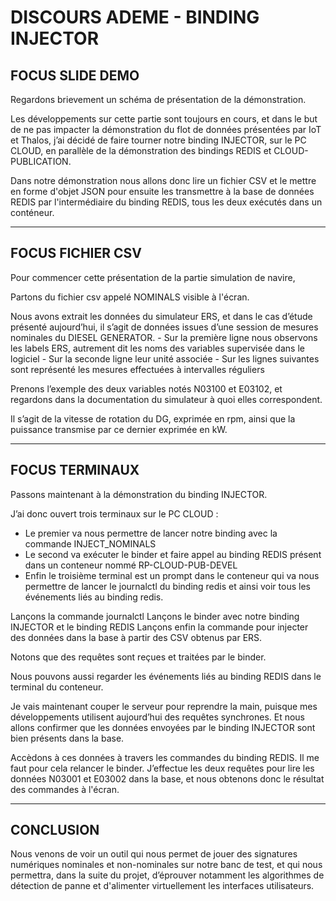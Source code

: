 # DISCOURS ADEME - BINDING INJECTOR

## FOCUS SLIDE DEMO

Regardons brievement un schéma de présentation de la démonstration.

Les développements sur cette partie sont toujours en cours, et dans le but de ne pas impacter la démonstration du flot de données présentées par IoT et Thalos, j’ai décidé de faire tourner notre binding INJECTOR, sur le PC CLOUD, en parallèle de la démonstration des bindings REDIS et CLOUD-PUBLICATION.

Dans notre démonstration nous allons donc lire un fichier CSV et le mettre en forme d'objet JSON pour ensuite les transmettre à la base de données REDIS par l'intermédiaire du binding REDIS, tous les deux exécutés dans un conténeur. 

---

## FOCUS FICHIER CSV

Pour commencer cette présentation de la partie simulation de navire,

Partons du fichier csv appelé NOMINALS visible à l'écran.

Nous avons extrait les données du simulateur ERS, et dans le cas d’étude présenté aujourd’hui, 
    il s’agit de données issues d’une session de mesures nominales du DIESEL GENERATOR.
	- Sur la première ligne nous observons les labels ERS, autrement dit les noms des variables supervisée dans le logiciel
	- Sur la seconde ligne leur unité associée
	- Sur les lignes suivantes sont représenté les mesures effectuées à intervalles réguliers

Prenons l’exemple des deux variables notés N03100 et E03102,
    et regardons dans la documentation du simulateur à quoi elles correspondent.

Il s’agit de la vitesse de rotation du DG, exprimée en rpm, ainsi que la puissance transmise par ce dernier exprimée en kW.

---

## FOCUS TERMINAUX

Passons maintenant à la démonstration du binding INJECTOR.

J’ai donc ouvert trois terminaux sur le PC CLOUD :
-	Le premier va nous permettre de lancer notre binding avec la commande INJECT_NOMINALS
-	Le second va exécuter le binder et faire appel au binding REDIS présent dans un conteneur nommé RP-CLOUD-PUB-DEVEL
-	Enfin le troisième terminal est un prompt dans le conteneur qui va nous permettre de lancer le journalctl du binding redis et ainsi voir tous les événements liés au binding redis.

Lançons la commande journalctl
Lançons le binder avec notre binding INJECTOR et le binding REDIS
Lançons enfin la commande pour injecter des données dans la base à partir des CSV obtenus par ERS.

Notons que des requêtes sont reçues et traitées par le binder.

Nous pouvons aussi regarder les événements liés au binding REDIS dans le terminal du conteneur.

Je vais maintenant couper le serveur pour reprendre la main, puisque mes développements utilisent aujourd’hui des requêtes synchrones. Et nous allons confirmer que les données envoyées par le binding INJECTOR sont bien présents dans la base.

Accèdons à ces données à travers les commandes du binding REDIS. Il me faut pour cela relancer le binder.
J’effectue les deux requêtes pour lire les données N03001 et E03002 dans la base, et nous obtenons donc le résultat des commandes à l'écran.

--- 

## CONCLUSION

Nous venons de voir un outil qui nous permet de jouer des signatures numériques nominales et non-nominales sur notre banc de test, et qui nous permettra, dans la suite du projet, d’éprouver notamment les algorithmes de détection de panne et d'alimenter virtuellement les interfaces utilisateurs.
